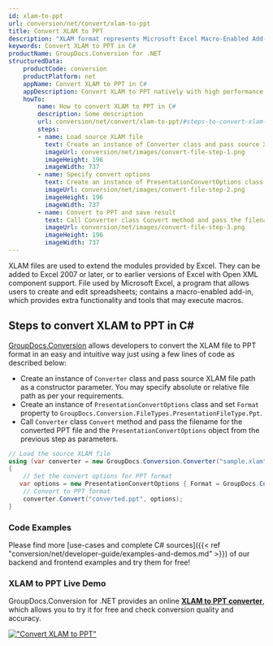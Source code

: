 ```yaml
---
id: xlam-to-ppt
url: conversion/net/convert/xlam-to-ppt
title: Convert XLAM to PPT
description: "XLAM format represents Microsoft Excel Macro-Enabled Add-In with .xlam extension. Learn how to convert XLAM to PPT file programmatically in C# language using GroupDocs.Conversion for .NET library."
keywords: Convert XLAM to PPT in C#
productName: GroupDocs.Conversion for .NET
structuredData:
    productCode: conversion
    productPlatform: net
    appName: Convert XLAM to PPT in C#
    appDescription: Convert XLAM to PPT natively with high performance using C# language and server side GroupDocs.Conversion for .NET APIs, without the use of any software like Microsoft or Open Office.
    howTo:
        name: How to convert XLAM to PPT in C# 
        description: Some description
        url: conversion/net/convert/xlam-to-ppt/#steps-to-convert-xlam-to-ppt-in-c
        steps:
        - name: Load source XLAM file 
          text: Create an instance of Converter class and pass source XLAM file path as a constructor parameter. You may specify absolute or relative file path as per your requirements. 
          imageUrl: conversion/net/images/convert-file-step-1.png
          imageHeight: 196
          imageWidth: 737
        - name: Specify convert options 
          text: Create an instance of PresentationConvertOptions class.
          imageUrl: conversion/net/images/convert-file-step-2.png
          imageHeight: 196
          imageWidth: 737
        - name: Convert to PPT and save result 
          text: Call Converter class Convert method and pass the filename for the converted HTML file and the PresentationConvertOptions object from the previous step as parameters.
          imageUrl: conversion/net/images/convert-file-step-3.png
          imageHeight: 196
          imageWidth: 737
---
```


XLAM files are used to extend the modules provided by Excel. They can be added to Excel 2007 or later, or to earlier versions of Excel with Open XML component support. File used by Microsoft Excel, a program that allows users to create and edit spreadsheets; contains a macro-enabled add-in, which provides extra functionality and tools that may execute macros.

## Steps to convert XLAM to PPT in C#

[GroupDocs.Conversion](https://products.groupdocs.com/conversion/net) allows developers to convert the XLAM file to PPT format in an easy and intuitive way just using a few lines of code as described below:

* Create an instance of `Converter` class and pass source XLAM file path as a constructor parameter. You may specify absolute or relative file path as per your requirements. 
* Create an instance of `PresentationConvertOptions` class and set `Format` property to `GroupDocs.Conversion.FileTypes.PresentationFileType.Ppt`.
* Call `Converter` class `Convert` method and pass the filename for the converted PPT file and the `PresentationConvertOptions` object from the previous step as parameters.

```csharp
// Load the source XLAM file
using (var converter = new GroupDocs.Conversion.Converter("sample.xlam"))
{
    // Set the convert options for PPT format
   var options = new PresentationConvertOptions { Format = GroupDocs.Conversion.FileTypes.PresentationFileType.Ppt };
    // Convert to PPT format
    converter.Convert("converted.ppt", options);
}
```

### Code Examples

Please find more [use-cases and complete C# sources]({{< ref "conversion/net/developer-guide/examples-and-demos.md" >}}) of our backend and frontend examples and try them for free!

### XLAM to PPT Live Demo

GroupDocs.Conversion for .NET provides an online [**XLAM to PPT converter**](https://products.groupdocs.app/conversion/xlam-to-ppt), which allows you to try it for free and check conversion quality and accuracy.

[!["Convert XLAM to PPT"](conversion/net/images/convert-to-ppt/convert-xlam-to-ppt.png)](https://products.groupdocs.app/conversion/xlam-to-ppt)